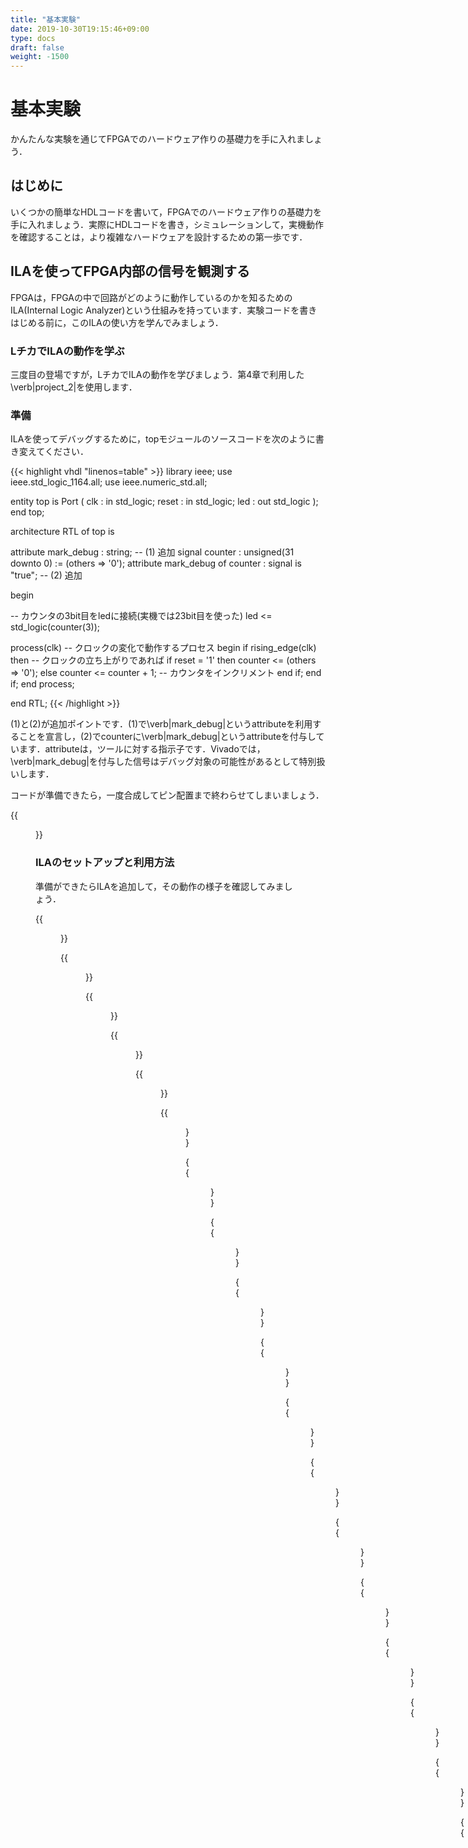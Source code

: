 ```yaml
---
title: "基本実験"
date: 2019-10-30T19:15:46+09:00
type: docs
draft: false
weight: -1500
---
```


# 基本実験

かんたんな実験を通じてFPGAでのハードウェア作りの基礎力を手に入れましょう．

## はじめに
いくつかの簡単なHDLコードを書いて，FPGAでのハードウェア作りの基礎力を手に入れましょう．実際にHDLコードを書き，シミュレーションして，実機動作を確認することは，より複雑なハードウェアを設計するための第一歩です．

## ILAを使ってFPGA内部の信号を観測する
FPGAは，FPGAの中で回路がどのように動作しているのかを知るためのILA(Internal Logic Analyzer)という仕組みを持っています．実験コードを書きはじめる前に，このILAの使い方を学んでみましょう．

### LチカでILAの動作を学ぶ
三度目の登場ですが，LチカでILAの動作を学びましょう．第4章で利用した\verb|project_2|を使用します．

### 準備
ILAを使ってデバッグするために，topモジュールのソースコードを次のように書き変えてください．

{{< highlight vhdl "linenos=table" >}}
 library ieee;
 use ieee.std_logic_1164.all;
 use ieee.numeric_std.all;

 entity top is
    Port ( clk   : in std_logic;
           reset : in std_logic;
           led   : out std_logic
         );
 end top;

 architecture RTL of top is
  
  attribute mark_debug : string; -- (1) 追加
  signal counter : unsigned(31 downto 0) := (others => '0');
  attribute mark_debug of counter : signal is "true"; -- (2) 追加

 begin

  -- カウンタの3bit目をledに接続(実機では23bit目を使った)
  led <= std_logic(counter(3));

  process(clk) -- クロックの変化で動作するプロセス
  begin
    if rising_edge(clk) then -- クロックの立ち上がりであれば
      if reset = '1' then
        counter <= (others => '0');
      else
        counter <= counter + 1; -- カウンタをインクリメント
      end if;
    end if;
  end process;

 end RTL;
{{< /highlight >}}

(1)と(2)が追加ポイントです．(1)で\verb|mark_debug|というattributeを利用することを宣言し，(2)でcounterに\verb|mark_debug|というattributeを付与しています．attributeは，ツールに対する指示子です．Vivadoでは，\verb|mark_debug|を付与した信号はデバッグ対象の可能性があるとして特別扱いします．

コードが準備できたら，一度合成してピン配置まで終わらせてしまいましょう．

{{<figure src="../basics_figures/VirtualBox_Windows10_19_03_2018_13_59_41.png" class="center" caption="I/O Planningでclk，reset，ledのピン配置を決定する" >}}


### ILAのセットアップと利用方法
準備ができたらILAを追加して，その動作の様子を確認してみましょう．

{{<figure src="../basics_figures/VirtualBox_Windows10_19_03_2018_13_57_01.png" class="center" caption="一度合成する" >}}

{{<figure src="../basics_figures/VirtualBox_Windows10_19_03_2018_13_58_37.png" class="center" caption="合成が終わったらOpen Synthesized Designで合成結果を開く" >}}

{{<figure src="../basics_figures/VirtualBox_Windows10_19_03_2018_14_00_09.png" class="center" caption="LayoutメニューのDebugをクリックしてデバッグビューに変更する" >}}

{{<figure src="../basics_figures/VirtualBox_Windows10_19_03_2018_14_03_37.png" class="center" caption="ILA設定用の画面 \label{fig:debug_mode_view}" >}}

{{<figure src="../basics_figures/VirtualBox_Windows10_19_03_2018_14_03_43.png" class="center" caption="下にある虫みたいなアイコンをクリックしてILA設定用のウィザードを開く" >}}

{{<figure src="../basics_figures/VirtualBox_Windows10_19_03_2018_14_03_58.png" class="center" caption="ILA設定用ウィザードの開始" >}}

{{<figure src="../basics_figures/VirtualBox_Windows10_19_03_2018_14_04_03.png" class="center" caption="mark\_debugを付与したcounterがリストに追加されているので，そのままNextですすむ．ここで新たにILAによる観測対象を追加したい場合には+アイコンをクリックすると信号を選ぶことができる．逆にリストにある信号を対象から取り除きたい場合には，取り除きたい信号を選択して-をクリックする" >}}

{{<figure src="../basics_figures/VirtualBox_Windows10_19_03_2018_14_04_08.png" class="center" caption="ILAで取得するデータ数の設定など．今回はそのままにしてNextですすむ" >}}

{{<figure src="../basics_figures/VirtualBox_Windows10_19_03_2018_14_04_13.png" class="center" caption="サマリの表示．Finishで完了" >}}

{{<figure src="../basics_figures/VirtualBox_Windows10_19_03_2018_14_04_28.png" class="center" caption="ウィザードが閉じてILAの設定は完了．ILAが追加できていることがわかる．あとは，Generate Bitstreamでビットファイルを作成すればよい．" >}}

{{<figure src="../basics_figures/VirtualBox_Windows10_19_03_2018_14_04_33.png" class="center" caption="ILAの設定情報をxdcファイルに保存してよいかの確認．Yesで次のステップにすすむ．" >}}

{{<figure src="../basics_figures/VirtualBox_Windows10_19_03_2018_14_04_44.png" class="center" caption="Generate bitstreamの前に依存する他のタスクを実行します，という確認ダイアログ．Yesで次のステップへ" >}}

{{<figure src="../basics_figures/VirtualBox_Windows10_19_03_2018_14_04_49.png" class="center" caption="合成と配置配線の開始" >}}

{{<figure src="../basics_figures/VirtualBox_Windows10_19_03_2018_14_23_17.png" class="center" caption="無事に合成と配置配線が終了しビットファイルができあがったところ．Open Hardware Managerを選択してOKをクリックすることで，ハードウェアマネージャの起動の手間を省くことができる" >}}

{{<figure src="../basics_figures/VirtualBox_Windows10_19_03_2018_14_23_59.png" class="center" caption="FPGAとパソコンをUSBケーブルで接続してAuto connectで認識させた後，Program Deviceをクリック" >}}

{{<figure src="../basics_figures/VirtualBox_Windows10_19_03_2018_14_24_06.png" class="center" caption="bitファイルはFPGAに，ILAのパソコン側の定義ファイルであるilxはVivadoに読み込ませる．" >}}

{{<figure src="../basics_figures/VirtualBox_Windows10_19_03_2018_14_24_16.png" class="center" caption="書き込み中" >}}

{{<figure src="../basics_figures/VirtualBox_Windows10_19_03_2018_14_24_38.png" class="center" caption="FPGAへのダウンロードが終了した．また，ILAによる動作のモニタ画面が表示された" >}}

{{<figure src="../basics_figures/VirtualBox_Windows10_19_03_2018_14_24_53.png" class="center" caption="二重矢印のアイコンをクリックすると，その時点での値をキャプチャしてくれる" >}}

{{<figure src="../basics_figures/VirtualBox_Windows10_19_03_2018_14_25_07.png" class="center" caption="虫眼鏡アイコンで拡大すると，値が1ずつ増えていることが確認できる" >}}

{{<figure src="../basics_figures/VirtualBox_Windows10_19_03_2018_14_25_21.png" class="center" caption="実機デバッガでは値をキャプチャする条件(トリガ条件)を指定する" >}}

{{<figure src="../basics_figures/VirtualBox_Windows10_19_03_2018_14_25_27.png" class="center" caption="counterの値をトリガ条件に使用することとする" >}}

{{<figure src="../basics_figures/VirtualBox_Windows10_19_03_2018_14_25_34.png" class="center" caption="counterの値がトリガ条件として登録された" >}}

{{<figure src="../basics_figures/VirtualBox_Windows10_19_03_2018_14_25_50.png" class="center" caption="counterが00001000になった時点でキャプチャするように設定．トリガ値を指定したら三角アイコンでキャプチャを開始する" >}}

{{<figure src="../basics_figures/VirtualBox_Windows10_19_03_2018_14_27_49.png" class="center" caption="counterが00001000になった時点のデータをキャプチャすることができた" >}}

{{<figure src="../basics_figures/VirtualBox_Windows10_19_03_2018_14_28_03.png" class="center" caption="トリガにはドントケア(X)を指定することも可能．ここでは下位16bitが3000になるデータを取得するように指定してみる" >}}

{{<figure src="../basics_figures/VirtualBox_Windows10_19_03_2018_14_28_15.png" class="center" caption="上位16bitは指定なく，下位16bitが3000の時点のデータがキャプチャできていることがわかる" >}}

### ILA挿入すると回路は変わる
重要な点ですが，ILAを挿入すると，挿入前とは異なるハードウェアになることを理解しておく必要があります．ILA向けのリソース使用量が増えるのはもちろん，観測対象の信号の接続関係も変化します．また観測のために残すべきレジスタの都合で最適化の結果もかわってきます．

たとえば，図\ref{fig:without_mark_debug}は，counterにmark\_debugアトリビュートを付与せずに合成した場合のデバッグビューです．3bit目をledに接続し，それ以上のbit数の値は利用さていないため，ばっさりと回路が小さくなっていることがわかります．

しかし，mark\_debugアトリビュートを付与して合成した場合には，もちろん最適化するわけにはいかないため，図\ref{fig:debug_mode_view}のように要/不要にかかわらず32bit分すべてのレジスタが回路として生成されています．

{{<figure src="../basics_figures/VirtualBox_Windows10_19_03_2018_14_00_24.png" class="center" caption="counterにmark\_debugがない場合 \label{fig:without_mark_debug}" >}}

## VIO使ってFPGA内部の信号を制御する
ILAに加えて，もう一つ便利なIPコアであるVIO(Virtual Input/Output)を紹介します．VIOを使うとFPGA内部のレジスタの値を読み書きできます．


## 基本実験の準備
FPGAを使った実験をする前に，動作の様子を確認しながら実験できるように簡単なテンプレートモジュールを用意しておくことにします．
ここで作るのは，図\ref{fig:experiment_template}のように4bitの入力と4bitの出力ポートで構成されるモジュールです．
ZYBOのDIPスイッチSW0〜SW3を4bitの入力に，LED LD0〜LD3を4bitの出力にマッピングすることにします．

{{<figure src="../basics_figures/experiment_template.png" class="center" caption="n{実験用の簡単なテンプレートモジュール \label{fig:experiment_template}" >}}

次のような内容のVHDLファイルを用意します．

{{< highlight vhdl "linenos=table" >}}
library ieee;

use ieee.std_logic_1164.all;
use ieee.numeric_std.all;

entity top is
  port (
    CLK : in  std_logic;
    SW  : in  std_logic_vector(3 downto 0);
    LD  : out std_logic_vector(3 downto 0)
    );
end entity top;

architecture RTL of top is

  signal sw_d0 : std_logic_vector(3 downto 0);
  signal sw_d1 : std_logic_vector(3 downto 0);
  
begin

  LD <= sw_d1;
  
  process(CLK)
  begin
    if rising_edge(CLK) then
      sw_d0 <= SW;
      sw_d1 <= sw_d0;
    end if;
  end process;
  
end RTL;
{{< /highlight >}}

ピン定義も用意しましょう．第3章で紹介したようにGUIで設定することもできますが，スクリプトファイルでピン定義を決めることもできます．実験に使用するZYBO Z7-20の全てのI/O定義は\url{https://github.com/Digilent/digilent-xdc/blob/master/Zybo-Z7-Master.xdc}にまとまっています．URL先の情報に基づいて，使用するピンの定義をまとめると次のようになります．top.xdcなどと，拡張子を.xdcとしてファイルに保存します．
{{< highlight vhdl "linenos=table" >}}
set_property -dict {PACKAGE_PIN K17 IOSTANDARD LVCMOS33 } [get_ports {CLK}];
create_clock -add -name clk_pin -period 8.00 -waveform {0 4} [get_ports {CLK}];

set_property -dict {PACKAGE_PIN G15 IOSTANDARD LVCMOS33} [get_ports {SW[0]}];
set_property -dict {PACKAGE_PIN P15 IOSTANDARD LVCMOS33} [get_ports {SW[1]}];
set_property -dict {PACKAGE_PIN W13 IOSTANDARD LVCMOS33} [get_ports {SW[2]}];
set_property -dict {PACKAGE_PIN T16 IOSTANDARD LVCMOS33} [get_ports {SW[3]}];

set_property -dict {PACKAGE_PIN M14 IOSTANDARD LVCMOS33} [get_ports {LD[0]}];
set_property -dict {PACKAGE_PIN M15 IOSTANDARD LVCMOS33} [get_ports {LD[1]}];
set_property -dict {PACKAGE_PIN G14 IOSTANDARD LVCMOS33} [get_ports {LD[2]}];
set_property -dict {PACKAGE_PIN D18 IOSTANDARD LVCMOS33} [get_ports {LD[3]}];
{{< /highlight >}}

作成したVHDLファイルと定義ファイルをプロジェクトに追加して合成し，できあがったbitファイルをZYBO Z7-20に書きこみましょう．DIPスイッチをオン・オフすることでLEDが点灯，消灯するはずです．

## 基本演算の動作を確認してみよう
基本的な論理演算である，AND/OR/XORの動作を実機のILAを使って確認してみましょう．

AND/OR/XOR/NOTの動作を確認するためのモジュールとして次のようなモジュールを用意します．
名前は\verb|logic_test.vhd|として保存することにします．
{{< highlight vhdl "linenos=table" >}}
library ieee;

use ieee.std_logic_1164.all;
use ieee.numeric_std.all;

entity logic_test is
  port (
    CLK   : in  std_logic;
    a, b  : in  std_logic;
    q_and : out std_logic;
    q_or  : out std_logic;
    q_xor : out std_logic;
    q_not : out std_logic
    );
end entity logic_test;

architecture RTL of logic_test is

  attribute mark_debug : string;

  q_and_i : std_logic;
  q_or_i  : std_logic;
  q_xor_i : std_logic

  attribute mark_debug of q_and_i : signal is "true";
  attribute mark_debug of q_or_i  : signal is "true";
  attribute mark_debug of q_xor_i : signal is "true";
  attribute mark_debug of q_not_i : signal is "true";
  
begin

  q_and <= q_and_i;
  q_or  <= q_or_i;
  q_xor <= q_xor_i;
  q_not <= q_not_i;

  process(CLK)
  begin
    if rising_edge(CLK) then
      q_and_i <= a and b;
      q_or_i  <= a or b;
      q_xor_i <= a and b;
      q_not_i <= xor a;
    end if;
  end process;
  
end RTL;
{{< /highlight >}}

先に用意したテンプレートに組み込んで，実機で動作を確認するために，\verb|top.vhd|を次のように変更します．

{{< highlight vhdl "linenos=table" >}}
library ieee;

use ieee.std_logic_1164.all;
use ieee.numeric_std.all;

entity top is
  port (
    CLK : in  std_logic;
    SW  : in  std_logic_vector(3 downto 0);
    LD  : out std_logic_vector(3 downto 0)
    );
end entity top;

architecture RTL of top is

  signal sw_d0 : std_logic_vector(3 downto 0);
  signal sw_d1 : std_logic_vector(3 downto 0);
  
  component logic_test
    port (
      CLK   : in  std_logic;
      a, b  : in  std_logic;
      q_and : out std_logic;
      q_or  : out std_logic;
      q_xor : out std_logic;
      q_not : out std_logic
      );
  end component logic_test;
  
begin

  -- LD <= sw_d1;
  
  process(CLK)
  begin
    if rising_edge(CLK) then
      sw_d0 <= SW;
      sw_d1 <= sw_d0;
    end if;
  end process;

  U : logic_test port map(
    CLK   => CLK,
    a     => sw_d1(0),
    b     => sw_d1(1),
    q_and => LD(0),
    q_or  => LD(1),
    q_xor => LD(2),
    q_not => LD(3)
    );
  
end RTL;
{{< /highlight >}}

## ランダムな振る舞いを実現する擬似乱数の生成
ゲームなどで，ランダムな振る舞いをさせたいときに用いられるのが乱数です．本物の乱数を作るのは非常に難しいため，一般的には数式で導いた擬似乱数で代用します．ソフトウェアで乱数を作成する場合は，rand関数などを呼び出すことで乱数系列に従って生成された値を利用できます．

乱数系列の作り方には，いろいろな方法があります．今回は，ビット操作の練習として，シフトとXOR演算のみで構成できるXORSHIFT法(参考文献1)に基づく乱数生成器を実装してみましょう．32ビットのXORSHIFT法による乱数生成をCで記述すると，

{{< highlight vhdl "linenos=table" >}}
 unsigned long xor() {
  static unsigned long y=2463534242;
  y ^= (y << 13);
  y ^= (y >> 17);
  return (y ^= (y<<5));
 }
{{< /highlight >}}

という関数になります．
この関数と同等の操作をするハードウェア・モジュールを作成し，シミュレーションと実機で動作を確認してみましょう．

{{< highlight vhdl "linenos=table" >}}
library ieee;

use ieee.std_logic_1164.all;
use ieee.numeric_std.all;

entity xorshift is
  port (
    CLK   : in  std_logic;
    Q     : out std_logic_vector(31 downto 0)
    );
end entity xorshift;

architecture RTL of xorshift is

  attribute mark_debug : string;

  -- 2463534242 = 0x92d68ca2
  signal y : std_logic_vector(63 downto 0) := X"0000000092d68ca2";
  signal y0_d, y1_d : std_logic_vector(63 downto 0);

  attribute mark_debug of y : signal is "true";
  attribute mark_debug of y0_d : signal is "true";
  attribute mark_debug of y1_d : signal is "true";
  
begin

  Q <= y(31 downto 0);

  process(CLK)
    variable y0 : std_logic_vector(63 downto 0);
    variable y1 : std_logic_vector(63 downto 0);
  begin
    if rising_edge(CLK) then
      -- y ^= (y << 13);
      y0 := y xor (y(63-13 downto 0) & "0000000000000");
      -- y ^= (y >> 17);
      y1 := y0 xor ("00000000000000000" & y0(63 downto 17));
      -- y ^= (y << 5);
      y <= y1 xor (y1(63-5 downto 0) & "00000");
      
      -- to debug
      y0_d <= y0;
      y1_d <= y1;
    end if;
  end process;
  
end RTL;
{{< /highlight >}}


{{< highlight vhdl "linenos=table" >}}
library ieee;

use ieee.std_logic_1164.all;
use ieee.numeric_std.all;

entity top is
  port (
    CLK : in  std_logic;
    SW  : in  std_logic_vector(3 downto 0);
    LD  : out std_logic_vector(3 downto 0)
    );
end entity top;

architecture RTL of top is

  signal sw_d0 : std_logic_vector(3 downto 0);
  signal sw_d1 : std_logic_vector(3 downto 0);

  component xorshift
    port (
      CLK   : in  std_logic;
      Q     : out std_logic_vector(31 downto 0)
      );
  end component xorshift;

begin

  -- LD <= sw_d1;
  
  process(CLK)
  begin
    if rising_edge(CLK) then
      sw_d0 <= SW;
      sw_d1 <= sw_d0;
    end if;
  end process;

  U : xorshift
    port map(
      CLK            => CLK,
      Q(3 downto 0)  => LD(3 downto 0),
      Q(31 downto 4) => open
      );

end RTL;
{{< /highlight >}}
  

## ビット加算器を作ってみよう
ビット加算器，つまり足算の基本要素を作ってみましょう．ビット加算器では，足される数，足す数，および，繰り上がりの3bitの入力から，その桁の結果と繰り上がりの2bitを出力します．全加算器は半加算器2個とORで作ることができます．
以下のリストを参考に，加算器が正しく動作することをシミュレータおよびILAを使って実機で確認してください．

{{< highlight vhdl "linenos=table" >}}
-- 半加算器
library ieee;
use ieee.std_logic_1164.all;
use ieee.numeric_std.all;

entity half_addr is
  port ( a : in std_logic;
         b : in std_logic;
         s : out std_logic;
         c : out std_logic
         );
end half_addr;

architecture RTL of half_addr is
  
  attribute mark_debug : string;

  signal s_i : std_logic;
  signal c_i : std_logic;

  attribute mark_debug of s_i : signal is "true";
  attribute mark_debug of c_i  : signal is "true";

begin

  s <= s_i;
  c <= c_i;

  process(a, b)
  begin
    s_i <= a xor b;
    c_i <= a and b;
  end process;

end RTL;
{{< /highlight >}}

{{< highlight vhdl "linenos=table" >}}
-- 全加算器
library ieee;
use ieee.std_logic_1164.all;
use ieee.numeric_std.all;

entity full_addr is
  Port ( a : in std_logic;
         b : in std_logic;
         ci : in std_logic;
         s : out std_logic;
         co : out std_logic
         );
end full_addr;

architecture RTL of full_addr is
  
  attribute mark_debug : string;

  signal s_i : std_logic;
  signal co_i  : std_logic;

  attribute mark_debug of s_i : signal is "true";
  attribute mark_debug of co_i  : signal is "true";

  component half_addr
    Port ( a : in std_logic;
           b : in std_logic;
           s : out std_logic;
           c : out std_logic
           );
  end component half_addr;

  signal s0 : std_logic;
  signal c0 : std_logic;
  signal c1 : std_logic;

begin

  s <= s_i;
  co <= co_i;

  U0: half_addr port map( a => a, b => b, s => s0, c => c0);
  U1: half_addr port map( a => s0, b => ci, s => s_i, c => c1);
  co_i <= c0 or c1;

end RTL;
{{< /highlight >}}


## HDLの四則演算を試してみよう
VHDLやVerilog HDLでは，加算器のレベルでハードウェアを設計する必要はなく，実際には定義されている算術演算を利用することができます．+/-/*の動作をシミュレータおよび実機で確認してみてください．

たとえば，次のようなVHDLコードを書いて試すことができます．
{{< highlight vhdl "linenos=table" >}}
library ieee;
use ieee.std_logic_1164.all;
use ieee.numeric_std.all;

entity arith_test is
  port (
    a          : in  std_logic_vector(1 downto 0);
    b          : in  std_logic_vector(1 downto 0);
    q_a_add_b  : out std_logic_vector(2 downto 0);
    q_a_sub_b  : out std_logic_vector(2 downto 0);
    q_a_mult_b : out std_logic_vector(3 downto 0)
  );
end arith_test;

architecture RTL of arith_test is
  
  attribute mark_debug : string;

  signal q_a_add_b_i  : unsigned(2 downto 0);
  signal q_a_sub_b_i  : unsigned(2 downto 0);
  signal q_a_mult_b_i : unsigned(3 downto 0);

  attribute mark_debug of q_a_add_b_i : signal is "true";
  attribute mark_debug of q_a_sub_b_i : signal is "true";
  attribute mark_debug of q_a_mult_b_i : signal is "true";

begin

  q_a_add_b  <= std_logic_vector(q_a_add_b_i);
  q_a_sub_b  <= std_logic_vector(q_a_sub_b_i);
  q_a_mult_b <= std_logic_vector(q_a_mult_b_i);

  process(a, b)
  begin
    q_a_add_b_i  <= unsigned('0' & a) + unsigned('0' & b);
    q_a_sub_b_i  <= unsigned('0' & a) - unsigned('0' & b);
    q_a_mult_b_i <= unsigned(a) * unsigned(b);
  end process;
  
end RTL;
{{< /highlight >}}


## 合計値の計算
算術演算の応用問題として，与えられたデータ(たとえば32ビットのビット列)の中に，1がいくつあるかを数えて値を返すというモジュールを作成してみましょう．たとえば，0x00000001の場合はビット列の中に1は1個，0xAAAAAAAAの場合は16個という値を出力する，モジュールです．

もちろん逐次的に，1クロックで1bitずつ'0'か'1'かを検査するという，ソフトウェア的な実装も考えられますが，ここでは，入力された値に対して即座に結果を返す組み合わせ回路として設計し，シミュレーションと実機で動作を確認してみてください．

たとえば，次のようなVHDLコードを書いて試すことができます．
{{< highlight vhdl "linenos=table" >}}
library ieee;
use ieee.std_logic_1164.all;
use ieee.numeric_std.all;

entity bitcount is
  port (
    a : in  std_logic_vector(31 downto 0);
    q : out std_logic_vector(4 downto 0)
  );
end bitcount;

architecture RTL of bitcount is
  
  attribute mark_debug : string;

  signal q_i  : unsigned(4 downto 0);
  attribute mark_debug of q_i : signal is "true";

begin

  q <= std_logic_vector(q_i);

  process(a)
    variable sum : integer := 0;
  begin
    sum := 0;
    for i in 0 to a'length-1 loop
      if a(i) = '1' then
        sum := sum + 1;
      end if;
    end loop;
    q_i <= to_unsigned(sum, q_i'length);
  end process;
  
end RTL;
{{< /highlight >}}


## PWM

ある値を，1bitの信号の'1'と'0'の幅で表現するPWMという変調方式があります．
ディジタルで簡単に信号の強度を変える方法としてもよく利用されます．

次のVHDLコードは，PWMを実装してみた例です．
{{< highlight vhdl "linenos=table" >}}
library ieee;
use ieee.std_logic_1164.all;
use ieee.numeric_std.all;

entity pwm is
  port (
    clk : in  std_logic;
    a   : in  std_logic_vector(3 downto 0);
    d   : in  std_logic;
    q   : out std_logic
  );
end pwm;

architecture RTL of pwm is
  
  attribute mark_debug : string;
  
  signal counter : unsigned(3 downto 0) := (others => '0');
  signal q_i     : std_logic := '0';
  
  attribute mark_debug of q_i     : signal is "true";
  attribute mark_debug of counter : signal is "true";

begin

  q <= q_i;

  process(clk)
  begin
    if rising_edge(clk) then
      counter <= counter + 1;
      if counter >= unsigned(a) and unsigned(a) < 15 then
        q_i <= d;
      else
        q_i <= not d;
      end if;
    end if;
  end process;
  
end RTL;
{{< /highlight >}}


次のようにスイッチをPWMの幅に，出力をLEDに割り当てて合成したときの動作を
実機で確認してみましょう．
{{< highlight vhdl "linenos=table" >}}
library ieee;
use ieee.std_logic_1164.all;
use ieee.numeric_std.all;

entity top is
  port (
    CLK : in  std_logic;
    SW  : in  std_logic_vector(3 downto 0);
    LD  : out std_logic_vector(3 downto 0)
    );
end entity top;

architecture RTL of top is
  signal sw_d0 : std_logic_vector(3 downto 0);
  signal sw_d1 : std_logic_vector(3 downto 0);
  component pwm
    port (
      clk : in  std_logic;
      a   : in  std_logic_vector(3 downto 0);
      d   : in  std_logic;
      q   : out std_logic
      );
  end component pwm;
  signal pwm_q : std_logic;
begin

  process(CLK)
  begin
    if rising_edge(CLK) then
      sw_d0 <= SW;
      sw_d1 <= sw_d0;
    end if;
  end process;

  U: pwm
    port map(
      clk => clk,
      a   => sw_d1,
      d   => '1',
      q   => pwm_q
      );
  LD(0) <= pwm_q;
  LD(1) <= pwm_q;
  LD(2) <= pwm_q;
  LD(3) <= pwm_q;
end RTL;
{{< /highlight >}}
  

## ステートマシンの作り方と利用方法
基本実験の最後に，ハードウェア・プログラミングで逐次的に処理するために必要不可欠な概念であるステート・マシンと，その実装方法を学びましょう．ハードウェアでは処理を並列に実行できますが，世の中には順番にしか実行できない物事もたくさんあります．たとえば，そうめんを茹でるとき，鍋の水がまだ湯になる前に並行してそうめんを鍋に入れても，とても食べられるものはできあがりません．何事でも順序を守ることが大事なときもありますよね．

### ときには逐次的な処理(=何かをしてから何かをする)が必要

何かを実行し，その次に何かを実行し，その次に...，という決まった手順に従った処理の実装は，ソフトウェアによく見られます．たとえば，そうめんをゆでるときには，

 - 鍋に水を入れる
 - 鍋を火にかける
 - 沸騰するまで待つ
 - そうめんを入れる
 - 1分くらい待つ
 - 十分やわらかいか確認する
 - やわらかくなったら取り出して，できあがり
 
という手順が必要となります．ソフトウェアであれば，このような手順をそのままプログラミング言語で記述して実装できます．しかし，ハードウェア・プログラミングでは逐次的な処理をそのまま記述できません．逐次的に処理を進めることそのものを自分で記述する必要があります．これを簡単に扱う道具がステート・マシン(状態遷移機械)です．

### ステート・マシンとは
図\ref{fig:statemachine_example}は，そうめんをゆでる手順をステート・マシン的に表現した例です．楕円は「状態」を矢印は「状態遷移」を示しています．矢印に条件が書かれている場合は，その条件が満たされたときだけ状態が遷移する，ということを意味します．

{{<figure src="../basics_figures/statemachine_example.png" class="center" caption="n{そうめんを茹でる流れをステートマシン的に表現してみた例．\label{fig:statemachine_example}" >}}


ステート・マシンとは，処理を「状態」と「状態遷移」で抽象化した概念です．列挙された状態を定義された状態遷移に従って順々にたどっていくことで所望の処理が実現できます．各状態での処理を定義することで，逐次的な処理をステート・マシンを使って記述できます．

### ハードウェア・プログラミングと相性の良いステート・マシン
ステート・マシンをハードウェア・プログラミングで実装するのは意外と簡単です．そうめんを茹でる手順をハードウェア記述言語の一つであるVHDLで記述した擬似コードを示します．
各状態を\verb|std_logic_vector|型の変数stateで管理しています．stateの値が各状態に対応しています．変数stateをクロックごとに参照し，その時点で実行すべき処理を判断します．各状態では，次の状態に遷移するための条件判断と，遷移のための状態変数の更新を行います．

{{< highlight vhdl "linenos=table" >}}
---------------------------------------------------------
-- そうめんをゆでるステートマシンの擬似コード
---------------------------------------------------------
architecture RTL of somen

  signal state : std_logic_vector(2 downto 0) := (others => '0');

  process(clk)
  begin
    if rising_edge(clk) then
      case conv_integer(state) -- 変数「state」によって状態の場合分けをする
        when 0 =>
          鍋に水をいれる
          state <= conv_std_logic_vector(1, 3);
        when 1 =>
          鍋を火をかける
          state <= conv_std_logic_vector(2, 3);
        when 2 =>
          if 水が湧いたか？ = true then
            state <= conv_std_logic_vector(3, 3);
          end if;
        when 3 =>
          そうめんをいれる
          state <= conv_std_logic_vector(4, 3);
        when 4 =>
          if 時間 = 1分 then
            state <= conv_std_logic_vector(5, 3);
          end if;
        when 5 =>
          if やわらかさが十分か？ = true then
            state <= conv_std_logic_vector(6, 3);
          end if;
        when 6 =>
          -- おしまい
        when others => -- 「上記以外のその他」に相当．これで，全条件を列挙できた．
          null;
      end case; 
    end if;
  end process;

end RTL;
{{< /highlight >}}

ところで，リスト1のコードには，0，1，2，...という状態を識別するための番号が振られています．これらの値に意味はなく，単にほかと区別するために便宜的に付けられたマジック・ナンバです．マジック・ナンバはコードの可読性を下げ，後の変更を加えづらくします．ソフトウェアでもマジック・ナンバは忌み嫌われるように，ハードウェア・プログラミングでもできれば避けたいものです．

VHDLでは自分で型を定義することで，Verilogではdefineやlocalparamを使って値に名前を付けることで，ソース・コードからマジック・ナンバを取り除くことができます．VHDLで状態を表す型を定義して，マジック・ナンバをなくした例が次の通りです．

{{< highlight vhdl "linenos=table" >}}
---------------------------------------------------------
-- そうめんをゆでるステートマシンの擬似コード
-- 状態変数のための型を定義しマジックナンバをなくしたバージョン
---------------------------------------------------------
architecture RTL of somen

  -- 状態を表わす型を定義する．これは，enumのような列挙型に相当．
  type StateType is (WATER, FIRE, HOT_WATER, PUT_SOMEN, WAIT_A_MIN, BOIL, FIN)
  signal state : StateType := WATER;

  process(clk)
  begin
    if rising_edge(clk) then
      case conv_integer(state)
        when WATER =>
          鍋に水をいれる
          state <= FIRE;
        when FIRE =>
          鍋を火をかける
          state <= HOT_WATER;
        when HOT_WATER =>
          if "水が湧いたか？ = true" then
            state <= PUT_SOMEN;
          end if;
        when PUT_SOMEN =>
          そうめんをいれる
          state <= WAIT_A_MIN;
        when WAIT_A_MIN =>
          if 時間 = 1分 then
            state <= BOIL
          end if;
        when BOIL =>
          if やわらかさが十分か？ = true then
            state <= conv_std_logic_vector(6, 3);
          end if;
        when FIN =>
          -- おしまい
        when others =>
          null;
      end case; 
    end if;
  end process;

end RTL;
{{< /highlight >}}

次のリストを参考に，ステートマシンを利用したハードウェアを設計し，動作をシミュレーションとILAで確認してみてください．

{{< highlight vhdl "linenos=table" >}}
library ieee;
use ieee.std_logic_1164.all;
use ieee.numeric_std.all;

entity stmt_test is
  port ( clk : in std_logic;
         a,b : in std_logic;
         led : out std_logic_vector(2 downto 0)
       );
end stmt_test;

architecture RTL of stmt_test is
  attribute mark_debug : string;

  signal led_i : std_logic_vector(2 downto 0) := (others => '0');
  attribute mark_debug of led_i : signal is "true";

  type StateType is (BLACK, RED, GREEN, BLUE);
  signal state : StateType := BLACK;

  signal a_d, b_d : std_logic := '0';
  signal a_rising, b_rising : std_logic := '0';

begin

  led <= led_i;
  a_rising <= '1' when a_d = '0' and a = '1' else '0';
  b_rising <= '1' when b_d = '0' and b = '1' else '0';
  
  process(clk)
  begin
    if rising_edge(clk) then
      a_d <= a;
      b_d <= b;

      case state is
      when BLACK =>
        led_i <= "000";
        if a_rising = '1' then
          state <= RED;
        elsif b_rising = '1' then
          state <= BLUE;
        end if;
      when RED =>
        led_i <= "001";
        if a_rising = '1' then
          state <= GREEN;
        elsif b_rising = '1' then
          state <= BLACK;
        end if;
      when GREEN =>
        led_i <= "010";
        if a_rising = '1' then
          state <= BLUE;
        elsif b_rising = '1' then
          state <= RED;
        end if;
      when BLUE =>
        led_i <= "100";
        if a_rising = '1' then
          state <= BLACK;
        elsif b_rising = '1' then
          state <= GREEN;
        end if;
      when others =>
        led_i <= "000";
        state <= BLACK;
     end case;
    end if;
  end process;
end RTL;
{{< /highlight >}}

## 参考文献

 1. George Marsaglia, "Xorshift RNGs", The Florida State University, \url{http://www.jstatsoft.org/v08/i14}

